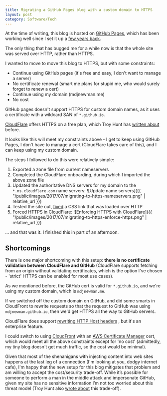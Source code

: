 ```yaml
---
title: Migrating a GitHub Pages blog with a custom domain to HTTPS
layout: post
category: Software/Tech
---
```


At the time of writing, this blog is hosted on [GitHub Pages](https://pages.github.com/),
which has been working well since I set it up a [few years back](https://github.com/mdjnewman/mdjnewman.github.io/commit/9e1e0836999aec7393d0314f9066040b94ef8c43).

The only thing that has bugged me for a while now is that the whole site was
served over HTTP, rather than HTTPS.

I wanted to move to move this blog to HTTPS, but with some constraints:

* Continue using GitHub pages (it's free and easy, I don't want to manage a
  server)
* No certificate renewal (smart me plans for stupid me, who would surely forget
  to renew a cert)
* Continue using my domain (mdjnewman.me)
* No cost

GitHub pages doesn't support HTTPS for custom domain names, as it uses a
certificate with a wildcard SAN of `*.github.io`.

[CloudFlare](https://www.cloudflare.com/) offers HTTPS on a free plan, which
Troy Hunt has [written
about](https://www.troyhunt.com/how-to-get-your-ssl-for-free-on-shared/)
before.

It looks like this will meet my constraints above - I get to keep using GitHub
Pages, I don't have to manage a cert (CloudFlare takes care of this), and I can
keep using my custom domain.

The steps I followed to do this were relatively simple:

1. Exported a zone file from current nameservers
1. Completed the CloudFlare onboarding, during which I imported the above zone file
1. Updated the authoritative DNS servers for my domain to the
   `*.ns.cloudflare.com` name servers:
    ![Update name servers]({{ "/public/images/2017/07/migrating-to-https-nameservers.png" | relative_url }})
1. Tested the site out,
   [fixed](https://github.com/mdjnewman/mdjnewman.github.io/commit/4b2a2237e1c00d9e280566f6d288f5870e250927)
   a CSS link that was loaded over HTTP
1. Forced HTTPS in CloudFlare:
    ![Enforcing HTTPS with CloudFlare]({{ "/public/images/2017/07/migrating-to-https-enforce-https.png" | relative_url }})

... and that was it. I finished this in part of an afternoon.

Shortcomings
------------

There is one major shortcoming with this setup: **there is no certificate
validation between CloudFlare and GitHub** (CloudFlare supports fetching from
an origin without validating certificates, which is the option I've chosen -
'strict' HTTPS can be enabled for most use cases).

As we mentioned before, the GitHub cert is valid for `*.github.io`, and we're
using my custom domain, which is `mdjnewman.me`.

If we switched off the custom domain on GitHub, and did some smarts in
CloudFront to rewrite requests so that the request to GitHub was using
`mdjnewman.github.io`, then we'd get HTTPS all the way to GitHub servers.

CloudFlare does support
[rewriting HTTP Host headers](https://support.cloudflare.com/hc/en-us/articles/206652947-Using-Page-Rules-to-Re-Write-Host-Headers)
, but it's an enterprise feature.

I could switch to using [CloudFront](https://aws.amazon.com/cloudfront/) with
an [AWS Certificate Manager](https://aws.amazon.com/certificate-manager/) cert,
which would meet all the above constraints except for 'no cost' (admittedly, my tiny
blog doesn't get much traffic, so the cost would be minimal).

Given that most of the shenanigans with injecting content into web sites
happens at the last leg of a connection (I'm looking at you, dodgy internet
cafe), I'm happy that the new setup for this blog mitigates that problem and am
willing to accept the cost/security trade-off. While it’s possible for someone
to perform a man in the middle attack and impersonate GitHub, given my site has
no sensitive information I’m not too worried about this threat model (Troy Hunt
also [wrote
about](https://www.troyhunt.com/cloudflare-ssl-and-unhealthy-security-absolutism/)
this trade-off).
